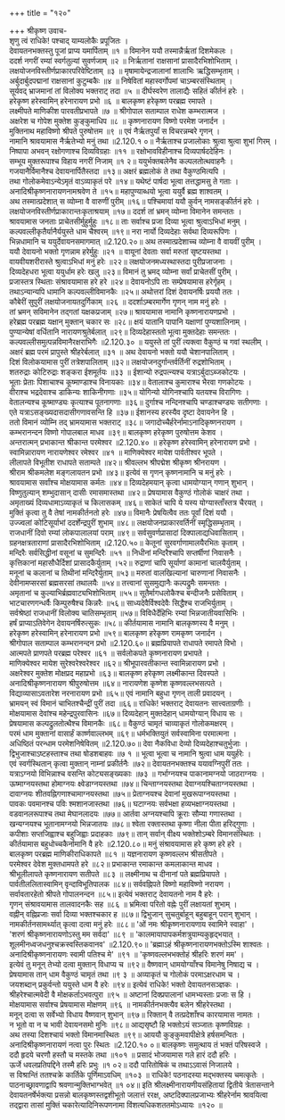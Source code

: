+++
title = "१२०"

+++
श्रीकृष्ण उवाच-  
शृणु त्वं राधिके! पश्चाद् याम्यलोकैः प्रपूजितः ।  
देवायतनभक्तस्तु पूजां प्राप्य यमार्पिताम् ॥१ ॥
विमानेन ययौ तस्मान्नैर्ऋतां दिशमेकलः ।  
ददर्श नगरीं रम्यां स्वर्गतुल्यां सुवर्णजाम् ॥२ ॥
निर्ऋतानां राक्षसानां प्रासादैरभिशोभिताम् ।  
लक्षयोजनविस्तीर्णप्राकारपरिवेष्टिताम् ॥३ ॥
मृषामायेन्द्रजालानां शालाभिः ऋद्धिसम्भृताम् ।  
अर्बुदार्बुदपद्मानां राक्षसानां कुटुम्बकैः ॥४ ॥
निषेवितां महास्वर्गोपमां चाऽम्बरसंस्थिताम् ।  
सूर्यवद् भ्राजमानां तां विलोक्य भक्तराट् तदा ॥५ ॥
दीर्घस्वरेण तालाद्यैः सहितं कीर्तनं हरेः ।  
हरेकृष्ण हरेस्वामिन् हरेनारायण प्रभो ॥६ ॥
बालकृष्ण हरेकृष्ण परब्रह्म रमापते ।  
लक्ष्मीपते माणिकीश पारवतीप्रभापते ॥७ ॥
श्रीगोपाल सताम्पाल राधेश कम्भरात्मज ।  
अक्षरेश च गोपेश मुक्तेश कुङ्कुमाधिप ॥८ ॥
कृष्णनारायण विष्णो परमेश जनार्दन ।  
मुक्तिनाथ महाविष्णो श्रीपते पुरुषोत्तम ॥९ ॥
एवं नैर्ऋतपुर्यां स विचरन्नम्बरे गृणन् ।  
नामानि श्रावयामास नैर्ऋतेभ्यो मनुं तथा ॥2.120.१ ०॥
नैर्ऋताश्च प्रजालोकाः श्रुत्वा श्रुत्वा शुभां गिरम् ।  
निष्पापा अभवन् रक्षोगणाश्च दिव्यविग्रहाः ॥११ ॥
रक्षोभावविहीनाश्च दिव्यपार्षददेहिनः ।  
सम्भूय मुक्तरूपाश्च विहाय नगरीं निजाम् ॥१ २॥
ययुर्भक्तबलेनैव कल्पलतोत्थवाहनैः ।  
गजयानैर्विमानैश्च देवायनार्पितैस्तदा ॥१३॥
अक्षरं ब्रह्मलोकं ते तथा वैकुण्ठमित्यपि ।  
तथा गोलोकमेवाऽन्येऽमृतं वाऽव्याकृतं परे ॥१४॥
यथेष्टं पार्षदा भूत्वा तत्तद्धामसु ते गताः ।  
अनादिश्रीकृष्णनारायणनामश्रवेण ते ॥१५॥
महापुण्याब्धयो भूत्वा ययुर्वै ब्रह्म शाश्वतम् ।  
अथ तस्मात्प्रदेशात् स व्योम्ना वै वारुणीं पुरीम् ॥१६॥
पश्चिमायां ययौ कुर्वन् नामसङ्कीर्तनं हरेः ।  
लक्षयोजनविस्तीर्णप्राकारान्तःकृताश्रयाम् ॥१७॥
ददर्श तां भ्रमन् व्योम्ना विमानेन समन्ततः ।  
श्रावयामास जनताः प्राचेतसीर्मुहुर्मुहुः ॥१८॥
ताः सर्वाश्च प्रजा दिव्या भूत्वा श्रुत्वाऽभिधां मनुम् ।  
कल्पवल्लीकृतैर्यानैर्ययुस्ते धाम चैश्वरम् ॥१९॥
नरा नार्यो दिव्यदेहाः सर्वथा दिव्यरूपिणः ।  
भिन्नधामानि च ययुर्देवायनसमागमात् ॥2.120.२०॥
अथ तस्मात्प्रदेशाच्च व्योम्ना वै वायवीं पुरीम् ।  
ययौ देवायनो भक्तो गृणन्नाम हरेर्मुहुः ॥२१ ॥
वायूनां देवताः सर्वा मरुतां सृष्टयस्तथा ।  
वायवीयशरीरास्ते श्रुत्वाऽभिधां मनुं हरेः ॥२२॥
लक्षयोजनमध्यस्थास्तदा पुरीप्रजाजनाः ।  
दिव्यदेहधरा भूत्वा ययुर्धाम हरेः खलु ॥२३॥
विमानं तु भ्रमद् व्योम्ना सर्वां प्राचेतसीं पुरीम् ।  
प्रजास्तत्र स्थिताः संश्रावयामास हरे हरे ॥२४॥
देवायनोऽपि ताः सम्प्रेषयामास हरेर्गृहम् ।  
तथाऽन्यान्यपि धामानि कल्पवल्लीविमानकैः ॥२५॥
अथोत्तरां दिशं देवायनर्षिः प्रययौ ततः ।  
कौबेरीं सुपुरीं लक्षयोजनायतदुर्गिकाम् ॥२६ ॥
ददर्शाऽम्बरमार्गेण गृणन् नाम मनुं हरेः ।  
तां भ्रमन् सविमानेन तद्गतां यक्षकप्रजाम् ॥२७॥
श्रावयामास नामानि कृष्णनारायणप्रभो ।  
हरेब्रह्म परब्रह्म यक्षान् मुक्तान् चकार सः ॥२८॥
क्षयं यातानि पापानि यक्षाणां पुण्यशालिनाम् ।  
पुण्यान्येषां वर्धितानि नारायणश्रुतेर्बलात् ॥२९॥
दिव्यदेहास्ततो भूत्वा मुक्तदेहाः समन्ततः ।  
कल्पवल्लीसमुत्पन्नविमानैरक्षराभिगैः ॥2.120.३० ॥
ययुस्ते तां पुरीं त्यक्त्वा वैकुण्ठं च गवां स्थलीम् ।  
अक्षरं ब्रह्म परमं प्रापुस्ते श्रीहरेर्बलात् ॥३१ ॥
अथ देवायनो भक्तो ययौ चेशानपालिताम् ।  
दिशं विलोकयामास पुरीं तत्रेशपालिताम् ॥३२॥
लक्षयोजनदुर्गान्तर्वर्तिनीं रुद्रशोभिताम् ।  
शतरुद्राः कोटिरुद्राः शङ्करा ईशमूर्तयः ॥३३ ॥
ईशान्यो रुद्रपत्न्यश्च यत्राऽर्बुदाऽब्जकोटयः ।  
भूताः प्रेताः पिशाचाश्च कूष्माण्डाश्च विनायकाः ॥३४॥
वेतालाश्च कुमाराश्च भैरवा गणकोटयः ।  
वीराश्च भद्रदेवाश्च डाकिन्यः शाकिनीगणाः ॥३५॥
योगिन्यो योगिनश्चापि यतयश्च विरागिणः ।  
वेतालन्यश्च कूष्माण्ड्यः कृत्याश्च पूतनागणाः ॥३६॥
दुर्गाश्च नन्दिनश्चापि चण्डाश्चण्ड्यः सतीगणाः ।  
एते यत्राऽसङ्ख्यदासदासीगणावसन्ति हि ॥३७॥
ईशानस्य हरस्यैव दृष्टा देवायनेन हि ।  
ततो विमानं व्योम्नि तद् भ्रामयामास भक्तराट् ॥३८॥
जगादोच्चैर्हरेर्नामाऽनादिकृष्णनरायण ।  
कम्भरानन्दन विष्णो गोपालबाल माधव ॥३९॥
बालकृष्ण हरेकृष्ण पुरुषोत्तम केशव ।  
अन्तरात्मन् प्रभाकान्त श्रीकान्त परमेश्वर ॥2.120.४० ॥
हरेकृष्ण हरेस्वामिन् हरेनारायण प्रभो ।  
स्वामिन्नारायण नारायणेश्वर रमेश्वर ॥४१ ॥
माणिक्येश्वर मायेश पार्वतीश्वर भूपते ।  
लीलापते विभूतीश राधापते सताम्पते ॥४२॥
श्रीवल्लभ श्रीपद्मेश श्रीकृष्ण श्रीनरायण ।  
श्रीराम श्रीकमलेश मङ्गलायतन प्रभो ॥४३॥
इत्येवं स गृणन् कृष्णनामानि च मनुं हरेः ।  
श्रावयामास सर्वांश्च मोक्षयामास कर्मतः ॥४४॥
दिव्यदेहमयान् कृत्वा धामयोग्यान् गणान् शुभान् ।  
विष्णुतुल्यान् शम्भुदासान् दासीः रमासमास्तथा ॥४२॥
प्रेषयामास वैकुण्ठं गोलोकं चाक्षरं तथा ।  
अमृताख्यं दिव्यधामाऽव्याकृतं च किलासकम् ॥४६॥
साकेतं चापि ये यस्य योग्यास्ताँस्तत्र चैरयत् ।  
मुक्तिं कृत्वा तु वै तेषां नामकीर्तनतो हरेः ॥४७॥
विमानैः प्रेषयित्वैव ततः पूर्वां दिशं ययौ ।  
उज्ज्वलां कोटिसूर्याभां ददर्शेन्द्रपुरीं शुभाम् ॥४८॥
लक्षयोजनप्राकारवर्तिनीं स्मृद्धिसम्भृताम् ।  
राजधानीं दिवो रम्यां लोकपालालयां पराम् ॥४९॥
सर्वसुवर्णप्रासादां दिक्पालाद्यधिवासिताम् ।  
ग्रहनक्षत्रताराणां प्रासादैरभिशोभिताम् ॥2.120.५०॥
केतूनां सुरवर्गाणामालयैरभितः कृताम् ।  
मन्दिरैः सर्वसिद्धीनां वसूनां च सुमन्दिरैः ॥५१ ॥
निधीनां मन्दिरैश्चापि सप्तर्षीणां निवासनैः ।  
कृत्तिकानां महासौधैर्दिशां प्रासादकैर्युताम् ।५२॥
रुद्राणां चापि सूर्याणां कामानां चालयैर्युताम् ।  
मनूनां च कलानां च तिथीनां मन्दिरैर्युताम् ॥५३॥
मरुतां वालखिल्यानां चारुणानां निवासनैः ।  
देवीनामप्सरसां ब्रह्मसरसां तथालयैः ॥५४॥
तत्त्वानां सुसमुद्यानैः कल्पद्रुमैः समन्ततः ।  
अमृतानां च कुल्याभिर्ब्रह्मवाट्यभिशोभिताम् ॥५५॥
सूतैर्मागधलोकैश्च बन्दीजनैः प्रसेविताम् ।  
भाटचारणगन्धर्वैः किम्पुरुषैश्च किन्नरैः ॥५६॥
साध्यदेवैर्विश्वदेवैः सिद्धैश्च राजभिर्युताम् ।  
सर्वश्रेष्ठां राजधानीं विलोक्य चातिसम्भृताम् ॥५७॥
विविधैर्देहिभिः रम्यां भिन्नजातीयवासिभिः ।  
हर्षं प्राप्याऽतिवेगेन देवायनर्षिरुत्सुकः ॥५८॥
कीर्तयामास नामानि बालकृष्णस्य वै मनुम् ।  
हरेकृष्ण हरेस्वामिन् हरेनारायण प्रभो ॥५९॥
बालकृष्ण हरेकृष्ण रामकृष्ण जनार्दन ।  
श्रीगोपाल सताम्पाल कम्भरानन्दन प्रभो ॥2.120.६०॥
ब्रह्मप्रियापते राधापते रमापते विभो ।  
आत्मपते प्राणपते परब्रह्म परेश्वर ॥६१ ॥
सर्वलोकपते कृष्णनारायण प्रभापते ।  
माणिक्येश्वर मायेश सुरेश्वरेश्वरेश्वर ॥६२॥
श्रीभूपारवतीकान्त स्वामिन्नारायण प्रभो ।  
अक्षरेश्वर मुक्तेश मोक्षप्रद महाप्रभो ॥६३॥
बालकृष्ण हरेकृष्ण लक्ष्मीकान्त दिवस्पते ।  
अनादिश्रीकृष्णनारायण श्रीपुरुषोत्तम ॥६४॥
नारायणेश कृष्णेश कृष्णवल्लभसत्पते ।  
विद्याव्यासाऽवतारेश नरनारायण प्रभो ॥६५॥
एवं नामानि बहुधा गृणन् ताली प्रवादयन् ।  
भ्रामयन् स्वं विमानं चाभितश्चैन्द्रीं पुरीं तदा ॥६६॥
राधिके! भक्तराट् देवायतनः सात्त्वताग्रणीः ।  
मोक्षयामास देवांश्च महेन्द्रपुरवासिनः ॥६७॥
दिव्यदेहान् मुक्तदेहान् धामयोग्यान् विधाय सः ।  
प्रेषयामास कल्पद्रुलतोत्थैश्च विमानकैः ॥६८॥
वैकुण्ठं चामृतं चाव्याकृतं गोलोकमक्षरम् ।  
परमं धाम मुक्तानां वासार्हं कार्ष्णवाल्लभम् ॥६९॥
धर्मभक्तियुतं सर्वस्वामिना परमात्मना ।  
अधिष्ठितं परन्धाम परमेशनिषेवितम् ॥2.120.७०॥
देवा नैकविधा देव्यो दिव्यदेहाश्चतुर्भुजाः ।  
द्विभुजाश्चाऽष्टहस्ताश्च तथा षोडशबाहवः ॥७ १ ॥
भूत्वा भूत्वा च नामानि श्रुत्वा धाम ययुर्हरेः ।  
एवं स्वर्गस्थितान् कृत्वा मुक्तान् नाम्नां प्रकीर्तनैः ॥७२॥
देवायतनभक्तश्च ययावग्निपुरीं ततः ।  
यत्राऽग्नयो विभिन्नाश्च वसन्ति कोट्यसङ्ख्यकाः ॥७३ ॥
गर्भाग्नयश्च पाकानामग्नयो जाठराग्नयः ।  
ऊष्माग्नयस्तथा होमाग्नयः क्ष्वेडाग्नयस्तथा ॥७४॥
चिन्ताग्नयस्तथा देवाग्नयश्चिताग्नयस्तथा ।  
दावाग्नयः शीतवह्निगणाश्चामाग्नयस्तथा ॥७५॥
प्रेताग्नयश्च देवानां मुखरूपाग्नयस्तथा ।  
पावकः पवमानश्च पविः श्मशानजास्तथा ॥७६॥
घटाग्नयः सर्वभक्षा हव्यभक्षाग्नयस्तथा ।  
वडवानलरूपाश्च तथा मेघानलादयः ॥७७॥
आर्तवा अग्नयश्चापि क्रूराः सौम्या गणास्तथा ।  
खन्यग्नयश्च भूतानामग्नयो भिन्नजातयः ॥७८॥
श्वेता रक्तास्तथा कृष्णा नीला पीता हरिद्गुणाः ।  
कपीशाः सप्तजिह्वाश्च बहुजिह्वाः प्रदाहकाः ॥७९॥
तान् सर्वान् वीक्ष्य भक्तेशोऽम्बरे विमानसंस्थितः ।  
कीर्तयामास बहुधोच्चकैर्नामानि वै हरेः ॥2.120.८०॥
मनुं संश्रावयामास हरे कृष्ण हरे हरे ।  
बालकृष्ण परब्रह्म माणिकीराधिकापते ॥८१ ॥
यज्ञनारायण कृष्णवल्लभ श्रीसतीपते ।  
परमेश्वर देवेश मुक्तधामपते हरे ॥८२॥
प्रभाकान्त रमाकान्त कमलाकान्त माधव ।  
श्रीभूलीलापते कृष्णनारायण सतीपते ॥८३ ॥
लक्ष्मीनाथ च दीनानां पते ब्रह्मप्रियापते ।  
पार्वतीललितास्वामिन् वृन्दाविभूतिपालक ॥८४॥
सर्ववह्निपते विष्णो महाविष्णो नरायण ।  
सर्वावतारहेतो श्रीपते गोपालनन्दन ॥८५॥
इत्येवं भक्तराट् देवायतनो नाम वै हरेः ।  
गृणन् संश्रावयामास तालवादनकैः सह ॥८६ ॥
भ्रमित्वा परितो वह्नेः पुरीं लक्षायतां शुभाम् ।  
वह्नीन् वह्निप्रजाः सर्वा दिव्या भक्तश्चकार ह ॥८७॥
द्विभुजान् सुचतुर्बाहून् बहुबाहून् परान् शुभान् ।  
नामकीर्तनसामर्थ्यात् कृत्वा दत्वा मनुं हरेः ॥८८॥
'ओं नमः श्रीकृष्णनारायणाय स्वामिने स्वाहा' ।  
'शरणं श्रीकृष्णनारायणोऽस्तु मम सर्वदा' ॥८९ ॥
'कालमायापापकर्मशत्रुयाम्यकुहृद्भयात् ।  
शूलमीनध्वजधनुश्चक्रस्वस्तिकवानव' ॥2.120.९०॥
'ब्रह्माऽहं श्रीकृष्णनारायणभक्तोऽस्मि शाश्वतः ।  
अनादिश्रीकृष्णनारायणः स्वामी पतिश्च मे' ॥९१ ॥
'कृष्णवल्लभभक्तोहं श्रीहरिः शरणं मम' ।  
इत्येवं तु मनून् तेभ्यो दत्वा मुक्तान् विधाप्य च ॥९२॥
वैष्णवान् धामयोग्याँश्च विमानेषु निषाद्य च ।  
प्रेषयामास तान् धाम वैकुण्ठं चामृतं तथा ॥९ ३ ॥
अव्याकृतं च गोलोकं परमाऽक्षरधाम च ।  
जयशब्दान् प्रकुर्वन्तो ययुस्ते धाम वै हरेः ॥९४॥
इत्येवं राधिके! भक्तो देवायतनसञ्ज्ञकः ।  
श्रीहरेश्चात्मवेदी वै मोक्षकर्ताऽभवत्पुरा ॥९५ ॥
अष्टानां दिक्प्रपालानां धामभ्यस्ताः प्रजाः स हि ।  
मोक्षयामास सर्वाश्च प्रेषयामास मोक्षणम् ॥९६ ॥
नामकीर्तनभक्त्यैव बलेन श्रीहरेस्तथा ।  
मनून् दत्वा स सर्वेभ्यो विधाय वैष्णवान् शुभान् ॥९७॥
रिक्तान् वै तत्प्रदेशाँश्च कारयामास नामतः ।  
न भूतो वा न च भावी देवायनसमो मुनिः ॥९८॥
आद्यसृष्टौ हि भक्तोऽयं सञ्जातः कृष्णविग्रहः ।  
अथ तस्या दिशश्चायं भक्तो विमानमास्थितः ॥९९॥
आययौ कुङ्कुमवापीक्षेत्रे हर्षसमन्वितः ।  
अनादिश्रीकृष्णनारायणं नत्वा पुरः स्थितः ॥2.120.१० ०॥
बालकृष्णः समुत्थाय तं भक्तं परिषस्वजे ।  
ददौ हृदये चरणौ हस्तौ च मस्तके तथा ॥१०१ ॥
प्रसादं भोजयामास गले हारं ददौ हरिः ।  
ऊर्जे धवलप्रतिपद्दिने तस्मै हरिः प्रभुः ॥१ ०२॥
ददौ पारितोषिकं च तथाऽऽवासं निजालये ।  
स विश्रान्तिं ततश्चक्रे कार्तिके पूर्णिमाऽवधिम् ॥१०३ ॥
राधिके! पठनादस्या मद्भक्तस्य चमत्कृतेः ।  
पाठनाच्छ्रावणाद्वापि श्रवणान्मुक्तिभाग्भवेत् ॥१ ०४॥
इति श्रीलक्ष्मीनारायणीयसंहितायां द्वितीये त्रेतासन्ताने देवायतनर्षेर्भक्त्या प्रसन्नो बालकृष्णस्तद्वशीभूतो जलात्तं ररक्ष, अष्टदिक्पालप्रजाभ्यः श्रीहरेर्नाम श्रावयित्वा  
तद्द्वारा तासां मुक्तिं चकारेत्यादिनिरूपणनामा विंशत्यधिकशततमोऽध्यायः ॥१२० ॥
    
